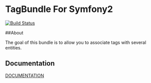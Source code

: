 TagBundle For Symfony2
=========

[![Build Status](https://travis-ci.org/Mykees/MkTagBundle.svg?branch=master)](https://travis-ci.org/Mykees/MkTagBundle)

##About

The goal of this bundle is to allow you to associate tags with several entities.


## Documentation

[DOCUMENTATION](http://mykees.github.io/MkTagBundle/)
